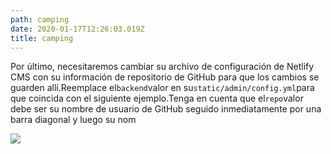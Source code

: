```yaml
---
path: camping
date: 2020-01-17T12:26:03.019Z
title: camping
---
```

<!--StartFragment-->

Por último, necesitaremos cambiar su archivo de configuración de Netlify CMS con su información de repositorio de GitHub para que los cambios se guarden allí.Reemplace el`backend`valor en su`static/admin/config.yml`para que coincida con el siguiente ejemplo.Tenga en cuenta que el`repo`valor debe ser su nombre de usuario de GitHub seguido inmediatamente por una barra diagonal y luego su nom

<!--EndFragment-->

![](assets/camping.jpg)
